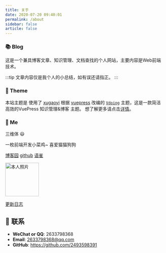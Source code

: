 ```yaml
---
title: 关于
date: 2020-07-20 09:40:01
permalink: /about
sidebar: false
article: false
---
```


### 📚 Blog

这是一个兼具博客文章、知识管理、文档查找的个人网站，主要内容是Web前端技术。

:::tip
文章内容仅是我个人的小总结，如有误还请指正。
:::

### 🎨 Theme
本站主题是 使用了 [xugaoyi](https://github.com/xugaoyi) 根据 [vuepress](https://vuepress.vuejs.org/zh/) 改编的 [`Vdoing`](https://github.com/xugaoyi/vuepress-theme-vdoing) 主题，这是一款简洁高效的VuePress 知识管理&博客 主题。 想了解更多请点击[详情](https://github.com/xugaoyi/vuepress-theme-vdoing)。


### 🐼 Me

三维体 😃

一枚前端开发小菜鸡~ 喜爱猫猫狗狗

[博客园](https://www.cnblogs.com/sanweiti/)   [github](https://github.com/2493598391)    [语雀](https://www.yuque.com/miluluyo)

<img src='https://miluluyo.github.io/vdoingBlog/img/tx.jpg' alt='本人照片' style="width:106px;">

[更新日志](https://github.com/2493598391/vdoingBlog/commits/master)


## :email: 联系

- **WeChat or QQ**: <a :href="qqUrl" class='qq'>2633798368</a>
- **Email**:  <a href="mailto:978761587@qq.com">2633798368@qq.com</a>
- **GitHub**: <https://github.com/2493598391>


<script>
  export default {
    data(){
      return {
        qqUrl: 'tencent://message/?uin=978761587&Site=&Menu=yes' 
      }
    },
    mounted(){
      const flag =  navigator.userAgent.match(/(phone|pad|pod|iPhone|iPod|ios|iPad|Android|Mobile|BlackBerry|IEMobile|MQQBrowser|JUC|Fennec|wOSBrowser|BrowserNG|WebOS|Symbian|Windows Phone)/i);
      if(flag){
        this.qqUrl = 'mqqwpa://im/chat?chat_type=wpa&uin=978761587&version=1&src_type=web&web_src=oicqzone.com'
      }
    }
  }
</script>         